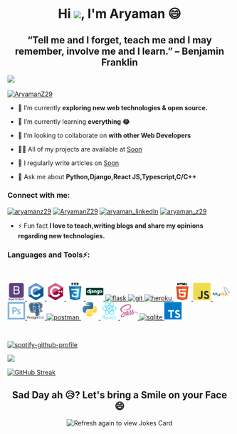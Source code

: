 <h1 align="center">Hi <img src="https://media.giphy.com/media/hvRJCLFzcasrR4ia7z/giphy.gif" width="25px">, I'm Aryaman 😄</h1>
<h2 align="center">“Tell me and I forget, teach me and I may remember, involve me and I learn.” – Benjamin Franklin</h3>
<img src="https://images.unsplash.com/photo-1602687073103-580341fe478a?ixid=MnwxMjA3fDB8MHxwaG90by1wYWdlfHx8fGVufDB8fHx8&ixlib=rb-1.2.1&auto=format&fit=crop&w=1950&q=80">
<p align="left"> 
 <a href="https://twitter.com/AryamanZ29" target="blank"><img src="https://img.shields.io/twitter/follow/AryamanZ29?logo=twitter&style=for-the-badge" alt="AryamanZ29" /></a> </p>


- 🔭 I’m currently **exploring new web technologies & open source.**

- 🌱 I’m currently learning **everything 😂**

- 👯 I’m looking to collaborate on **with other Web Developers**

- 👨‍💻 All of my projects are available at [Soon](Soon)

- 📝 I regularly write articles on [Soon](Soon)

- 💬 Ask me about **Python,Django,React JS,Typescript,C/C++**

<h3 align="left">Connect with me:</h3>
<p align="left">
<a href="https://dev.to/aryamanz29" target="blank"><img align="center" src="https://cdn.jsdelivr.net/npm/simple-icons@3.0.1/icons/dev-dot-to.svg" alt="aryamanz29" height="30" width="40" /></a>
<a href="https://twitter.com/AryamanZ29" target="blank"><img align="center" src="https://cdn.jsdelivr.net/npm/simple-icons@3.0.1/icons/twitter.svg" alt="AryamanZ29" height="30" width="40" /></a>
<a href="https://www.linkedin.com/in/aryaman-78382a12b" target="blank"><img align="center" src="https://cdn.jsdelivr.net/npm/simple-icons@3.0.1/icons/linkedin.svg" alt="aryaman_linkedIn" height="30" width="40" /></a>
<a href="https://www.instagram.com/aryaman_z29/" target="blank"><img align="center" src="https://cdn.jsdelivr.net/npm/simple-icons@3.0.1/icons/instagram.svg" alt="aryaman_z29" height="30" width="40" /></a>
</p>

- ⚡ Fun fact **I love to teach,writing blogs and share my opinions regarding new technologies.**


<h3 align="left">Languages and Tools⚡:</h3>
<br>
<p align="left"> <a href="https://getbootstrap.com" target="_blank"> <img src="https://raw.githubusercontent.com/devicons/devicon/master/icons/bootstrap/bootstrap-plain-wordmark.svg" alt="bootstrap" width="40" height="40"/> </a> <a href="https://www.cprogramming.com/" target="_blank"> <img src="https://raw.githubusercontent.com/devicons/devicon/master/icons/c/c-original.svg" alt="c" width="40" height="40"/> </a> <a href="https://www.w3schools.com/cpp/" target="_blank"> <img src="https://raw.githubusercontent.com/devicons/devicon/master/icons/cplusplus/cplusplus-original.svg" alt="cplusplus" width="40" height="40"/> </a> <a href="https://www.w3schools.com/css/" target="_blank"> <img src="https://raw.githubusercontent.com/devicons/devicon/master/icons/css3/css3-original-wordmark.svg" alt="css3" width="40" height="40"/> </a> <a href="https://www.djangoproject.com/" target="_blank"> <img src="https://raw.githubusercontent.com/devicons/devicon/master/icons/django/django-original.svg" alt="django" width="40" height="40"/> </a> <a href="https://flask.palletsprojects.com/" target="_blank"> <img src="https://www.vectorlogo.zone/logos/pocoo_flask/pocoo_flask-icon.svg" alt="flask" width="40" height="40"/> </a> <a href="https://git-scm.com/" target="_blank"> <img src="https://www.vectorlogo.zone/logos/git-scm/git-scm-icon.svg" alt="git" width="40" height="40"/> </a> <a href="https://heroku.com" target="_blank"> <img src="https://www.vectorlogo.zone/logos/heroku/heroku-icon.svg" alt="heroku" width="40" height="40"/> </a> <a href="https://www.w3.org/html/" target="_blank"> <img src="https://raw.githubusercontent.com/devicons/devicon/master/icons/html5/html5-original-wordmark.svg" alt="html5" width="40" height="40"/> </a> <a href="https://gohugo.io/" target="_blank">  <a href="https://developer.mozilla.org/en-US/docs/Web/JavaScript" target="_blank"> <img src="https://raw.githubusercontent.com/devicons/devicon/master/icons/javascript/javascript-original.svg" alt="javascript" width="40" height="40"/> </a> <a href="https://www.mysql.com/" target="_blank"> <img src="https://raw.githubusercontent.com/devicons/devicon/master/icons/mysql/mysql-original-wordmark.svg" alt="mysql" width="40" height="40"/> </a> <a href="https://www.photoshop.com/en" target="_blank"> <img src="https://raw.githubusercontent.com/devicons/devicon/master/icons/photoshop/photoshop-line.svg" alt="photoshop" width="40" height="40"/> </a> <a href="https://www.postgresql.org" target="_blank"> <img src="https://raw.githubusercontent.com/devicons/devicon/master/icons/postgresql/postgresql-original-wordmark.svg" alt="postgresql" width="40" height="40"/> </a> <a href="https://postman.com" target="_blank"> <img src="https://www.vectorlogo.zone/logos/getpostman/getpostman-icon.svg" alt="postman" width="40" height="40"/> </a> <a href="https://www.python.org" target="_blank"> <img src="https://raw.githubusercontent.com/devicons/devicon/master/icons/python/python-original.svg" alt="python" width="40" height="40"/> </a> <a href="https://reactjs.org/" target="_blank"> <img src="https://raw.githubusercontent.com/devicons/devicon/master/icons/react/react-original-wordmark.svg" alt="react" width="40" height="40"/> </a> <a href="https://sass-lang.com" target="_blank"> <img src="https://raw.githubusercontent.com/devicons/devicon/master/icons/sass/sass-original.svg" alt="sass" width="40" height="40"/> </a> <a href="https://www.sqlite.org/" target="_blank"> <img src="https://www.vectorlogo.zone/logos/sqlite/sqlite-icon.svg" alt="sqlite" width="40" height="40"/> </a> <a href="https://www.typescriptlang.org/" target="_blank"> <img src="https://raw.githubusercontent.com/devicons/devicon/master/icons/typescript/typescript-original.svg" alt="typescript" width="40" height="40"/> </a> </p>
<br>


[![spotify-github-profile](https://spotify-github-profile.vercel.app/api/view?uid=47ma690lp8o6ekhb5ilqu91wy&cover_image=true&theme=novatorem)](https://spotify-github-profile.vercel.app/api/view?uid=47ma690lp8o6ekhb5ilqu91wy&redirect=true)
<p>&nbsp;<img align="left" src="https://github-readme-stats.vercel.app/api?username=Aryamanz29&show_icons=true&count_private=true&theme=tokyonight" />


[![GitHub Streak](http://github-readme-streak-stats.herokuapp.com?user=Aryamanz29&theme=tokyonight)](https://git.io/streak-stats)

<h2 align="center">Sad Day ah 😥? Let's bring a Smile on your Face 😄</h2>
<p align="center">
<img src="https://readme-jokes.vercel.app/api?theme=tokyonight" alt="Refresh again to view Jokes Card" />
</p>

[twitter]: https://twitter.com/AryamanZ29
[instagram]: https://www.instagram.com/aryaman_z29/
[linkedin]: https://www.linkedin.com/in/aryaman-78382a12b
[github]:https://github.com/Aryamanz29
[gmail]:mailto:aryamanz29@gmail.com
